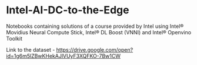 # Intel-AI-DC-to-the-Edge
Notebooks containing solutions of a course provided by Intel using Intel® Movidius Neural Compute Stick, Intel® DL Boost (VNNI) and Intel® Openvino Toolkit

Link to the dataset - https://drive.google.com/open?id=1g6m5lZBwKHekAJlVUyF3XQFKO-7Bw1CW
